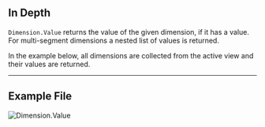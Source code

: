 ## In Depth
`Dimension.Value` returns the value of the given dimension, if it has a value. For multi-segment dimensions a nested list of values is returned.

In the example below, all dimensions are collected from the active view and their values are returned.
___
## Example File

![Dimension.Value](./Revit.Elements.Dimension.Value_img.jpg)